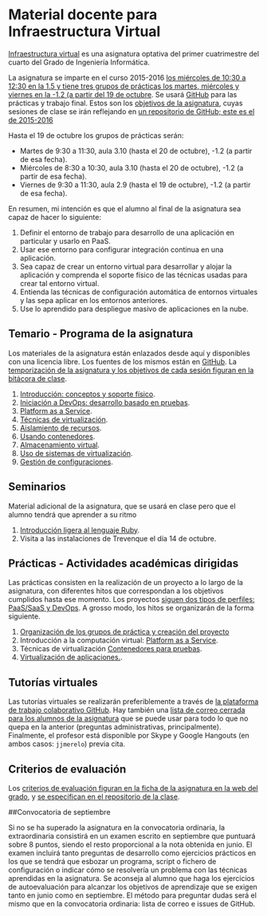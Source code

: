 Material docente para Infraestructura Virtual
==

[Infraestructura virtual](http://grados.ugr.es/informatica/pages/infoacademica/guias_docentes/espti/infraestructuravirtual)
es una asignatura optativa del primer cuatrimestre del cuarto del Grado
de Ingeniería Informática.

La asignatura se imparte en el curso 2015-2016 [los miércoles  de 10:30 a
12:30 en la 1.5 y tiene tres grupos de prácticas los martes, miércoles y viernes en la -1.2 (a partir del 19 de octubre](http://etsiit.ugr.es/pages/calendario_academico/horarios1516/horariosgii1516/!/download). Se usará
[GitHub](http://github.com) para las prácticas y trabajo final. Estos son los [objetivos de la asignatura](documentos/objetivos.md), cuyas sesiones de clase se irán reflejando en [un repositorio de GitHub; este es el de 2015-2016](https://github.com/JJ/IV-2015-16)

Hasta el 19 de octubre los grupos de prácticas serán:
 * Martes de 9:30 a 11:30, aula 3.10 (hasta el 20 de octubre), -1.2 (a partir de esa fecha).
 * Miércoles de 8:30 a 10:30, aula 3.10 (hasta el 20 de octubre), -1.2 (a partir de esa fecha).
 * Viernes de 9:30 a 11:30, aula 2.9 (hasta el 19 de octubre), -1.2 (a partir de esa fecha).

En resumen, mi intención es que el alumno al final de la asignatura sea capaz de hacer lo siguiente:

1. Definir el entorno de trabajo para desarrollo de una aplicación en particular y usarlo en PaaS.
2. Usar ese entorno para configurar integración continua en una aplicación.
3. Sea capaz de crear un entorno virtual para desarrollar y alojar la aplicación y comprenda el soporte físico de las técnicas usadas para crear tal entorno virtual.
4. Entienda las técnicas de configuración automática de entornos virtuales y las sepa aplicar en los entornos anteriores.
5. Use lo aprendido para despliegue masivo de aplicaciones en la nube. 

Temario - Programa de la asignatura
------------------------------------------------------

Los materiales de la asignatura están enlazados desde aquí y
disponibles con una licencia libre. Los fuentes de los mismos están en
[GitHub](http://github.com/JJ/IV). La
[temporización de la asignatura y los objetivos de cada sesión figuran en la bitácora de clase](https://github.com/JJ/IV-2015-16/blob/master/sesiones/README.md). 

1. [Introducción: conceptos y soporte físico](documentos/temas/Intro_concepto_y_soporte_fisico.md).
2. [Iniciación a DevOps: desarrollo basado en pruebas](documentos/temas/Desarrollo_basado_en_pruebas.md).
2. [Platform as a Service](documentos/temas/PaaS.md).
2. [Técnicas de virtualización](documentos/temas/Tecnicas_de_virtualizacion.md).
4. [Aislamiento de recursos](documentos/temas/Aislamiento_de_recursos.md).
3. [Usando contenedores](documentos/temas/Contenedores.md).
4. [Almacenamiento virtual](documentos/temas/Almacenamiento.md).
5. [Uso de sistemas de virtualización](documentos/temas/Uso_de_sistemas.md).
6. [Gestión de configuraciones](documentos/temas/Gestion_de_configuraciones.md).

Seminarios
---------------

Material adicional de la asignatura, que se usará en clase pero que el
alumno tendrá que aprender a su ritmo

1. [Introducción ligera al lenguaje Ruby](documentos/seminarios/ruby.md). 
2. Visita a las instalaciones de Trevenque el día 14 de octubre.


Prácticas - Actividades académicas dirigidas
-------------

Las prácticas consisten en la realización de un proyecto a lo largo de la asignatura, con diferentes hitos que correspondan a los objetivos cumplidos hasta ese momento. Los proyectos [siguen dos tipos de perfiles: PaaS/SaaS y DevOps](documentos/practicas/README.md). A grosso modo, los hitos se organizarán de la forma siguiente.

1. [Organización de los grupos de práctica y creación del proyecto](documentos/practicas/1.Infraestructura.md)
2. Introducción a la computación virtual: [Platform as a Service](documentos/practicas/2.XaaS.md).
2. Técnicas de virtualización [Contenedores para pruebas](documentos/practicas/3.Contenedores.md).
4. [Virtualización de aplicaciones.](documentos/practicas/4.Aplicaciones.md).

Tutorías virtuales
----

Las tutorías virtuales se realizarán preferiblemente a través de
[la plataforma de trabajo colaborativo GitHub](https://github.com/JJ/IV-2015-16/issues?state=open). Hay
también una
[lista de correo cerrada para los alumnos de la asignatura](https://groups.google.com/forum/#!forum/iv-ugr-2015)
que se puede usar para todo lo que no quepa en la anterior (preguntas
administrativas, principalmente). Finalmente, el profesor está
disponible por Skype y Google Hangouts (en ambos casos: `jjmerelo`)
previa cita.

Criterios de evaluación
---

Los
[criterios de evaluación figuran en la ficha de la asignatura en la web del grado](http://grados.ugr.es/informatica/pages/infoacademica/guias_docentes/espti/infraestructuravirtual),
y
[se especifican en el repositorio de la clase](https://github.com/JJ/IV-2015-16/blob/master/Metodolog%C3%ADa_y_criterios_de_evaluaci%C3%B3n.md). 

##Convocatoria de septiembre

Si no se ha superado la asignatura en la convocatoria ordinaria, la
extraordinaria consistirá en un examen escrito en septiembre que
puntuará sobre 8 puntos, siendo el resto proporcional a la nota
obtenida en junio. El examen incluirá tanto preguntas de desarrollo
como ejercicios prácticos en los que se tendrá que esbozar un
programa, script o fichero de configuración o indicar cómo se
resolvería un problema con las técnicas aprendidas en la
asignatura. Se aconseja al alumno que haga los ejercicios de
autoevaluación para alcanzar los objetivos de aprendizaje que se
exigen tanto en junio como en septiembre. El método para preguntar
dudas será el mismo que en la convocatoria ordinaria: lista de correo
e issues de GitHub. 
